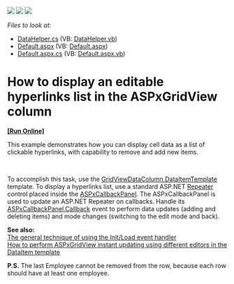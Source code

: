 <!-- default badges list -->
![](https://img.shields.io/endpoint?url=https://codecentral.devexpress.com/api/v1/VersionRange/128539275/12.1.7%2B)
[![](https://img.shields.io/badge/Open_in_DevExpress_Support_Center-FF7200?style=flat-square&logo=DevExpress&logoColor=white)](https://supportcenter.devexpress.com/ticket/details/E4341)
[![](https://img.shields.io/badge/📖_How_to_use_DevExpress_Examples-e9f6fc?style=flat-square)](https://docs.devexpress.com/GeneralInformation/403183)
<!-- default badges end -->
<!-- default file list -->
*Files to look at*:

* [DataHelper.cs](./CS/WebSite/App_Code/DataHelper.cs) (VB: [DataHelper.vb](./VB/WebSite/App_Code/DataHelper.vb))
* [Default.aspx](./CS/WebSite/Default.aspx) (VB: [Default.aspx](./VB/WebSite/Default.aspx))
* [Default.aspx.cs](./CS/WebSite/Default.aspx.cs) (VB: [Default.aspx.vb](./VB/WebSite/Default.aspx.vb))
<!-- default file list end -->
# How to display an editable hyperlinks list in the ASPxGridView column
<!-- run online -->
**[[Run Online]](https://codecentral.devexpress.com/e4341/)**
<!-- run online end -->


<p>This example demonstrates how you can display cell data as a list of clickable hyperlinks, with capability to remove and add new items.</p><br />
<p>To accomplish this task, use the <a href="http://documentation.devexpress.com/#AspNet/DevExpressWebASPxGridViewGridViewDataColumn_DataItemTemplatetopic"><u>GridViewDataColumn.DataItemTemplate</u></a> template. To display a hyperlinks list, use a standard ASP.NET <a href="http://msdn.microsoft.com/en-us/library/system.web.ui.webcontrols.repeater.aspx"><u>Repeater</u></a> control placed inside the <a href="http://documentation.devexpress.com/#AspNet/CustomDocument8277"><u>ASPxCallbackPanel</u></a>. The ASPxCallbackPanel is used to update an ASP.NET Repeater on callbacks. Handle its <a href="http://documentation.devexpress.com/#AspNet/DevExpressWebASPxCallbackPanelASPxCallbackPanel_Callbacktopic"><u>ASPxCallbackPanel.Callback</u></a> event to perform data updates (adding and deleting items) and mode changes (switching to the edit mode and back).</p><p><strong>See also:<br />
</strong><a href="https://www.devexpress.com/Support/Center/p/K18282">The general technique of using the Init/Load event handler</a><br />
<a href="https://www.devexpress.com/Support/Center/p/E2333">How to perform ASPxGridView instant updating using different editors in the DataItem template</a></p><p><strong>P.S.</strong> The last Employee cannot be removed from the row, because each row should have at least one employee.</p>

<br/>


